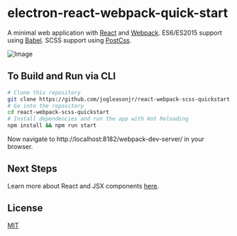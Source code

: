 # electron-react-webpack-quick-start

A minimal web application with [React](https://facebook.github.io/react/) and [Webpack](https://webpack.github.io/). ES6/ES2015 support using [Babel](https://babeljs.io/). SCSS support using [PostCss](https://github.com/postcss/postcss).

![Image](https://github.com/jogleasonjr/react-webpack-scss-quickstart/blob/master/screenshots/dev-server.png)

## To Build and Run via CLI

```bash
# Clone this repository
git clone https://github.com/jogleasonjr/react-webpack-scss-quickstart
# Go into the repository
cd react-webpack-scss-quickstart
# Install dependencies and run the app with Hot Reloading
npm install && npm run start
```
Now navigate to http://localhost:8182/webpack-dev-server/ in your browser.

## Next Steps

Learn more about React and JSX components [here](https://facebook.github.io/react/docs/getting-started.html).

## License

[MIT](https://tldrlegal.com/license/mit-license)
